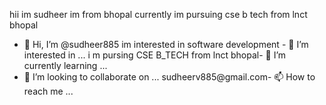 hii im sudheer im from bhopal currently im pursuing cse b tech from lnct bhopal 
- 👋 Hi, I’m @sudheer885
im interested in software development - 👀 I’m interested in ...
i m pursing CSE B_TECH from lnct bhopal- 🌱 I’m currently learning ...
- 💞️ I’m looking to collaborate on ...
sudheerv885@gmail.com- 📫 How to reach me ...

<!---
sudheer885/sudheer885 is a ✨ special ✨ repository because its `README.md` (this file) appears on your GitHub profile.
You can click the Preview link to take a look at your changes.
--->
